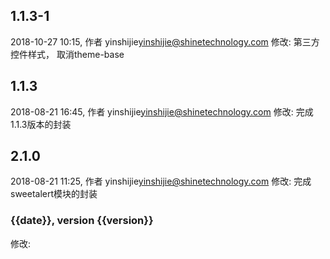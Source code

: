 ## 1.1.3-1
2018-10-27 10:15, 作者 yinshijie<yinshijie@shinetechnology.com>
修改: 第三方控件样式， 取消theme-base 

## 1.1.3
2018-08-21 16:45, 作者 yinshijie<yinshijie@shinetechnology.com>
修改: 完成1.1.3版本的封装 

## 2.1.0
2018-08-21 11:25, 作者 yinshijie<yinshijie@shinetechnology.com>
修改: 完成sweetalert模块的封装 

### {{date}}, version {{version}}
修改: